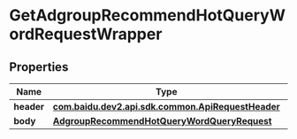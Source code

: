 

# GetAdgroupRecommendHotQueryWordRequestWrapper


## Properties

Name | Type | Description | Notes
------------ | ------------- | ------------- | -------------
**header** | [**com.baidu.dev2.api.sdk.common.ApiRequestHeader**](com.baidu.dev2.api.sdk.common.ApiRequestHeader.md) |  |  [optional]
**body** | [**AdgroupRecommendHotQueryWordQueryRequest**](AdgroupRecommendHotQueryWordQueryRequest.md) |  |  [optional]



